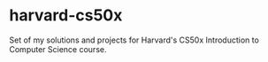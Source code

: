 # harvard-cs50x
Set of my solutions and projects for Harvard's CS50x Introduction to Computer Science course.
